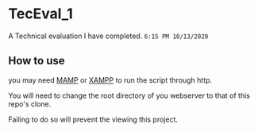 # TecEval_1

A Technical evaluation I have completed. ```6:15 PM 10/13/2020```



## How to use
you may need [MAMP](http://www.mamp.info) or [XAMPP](https://www.apachefriends.org/) to run the script through http.

You will need to change the root directory of you webserver to that of this repo's clone.

Failing to do so will prevent the viewing this project.